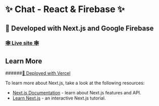 # ✨ Chat - React & Firebase ✨

## 🎨 Developed with Next.js and Google Firebase

### [🕸 Live site 🕸](https://chat-react-firebase.vercel.app/)

## Learn More

######[🚀 Deployed with Vercel](https://vercel.com/)

To learn more about Next.js, take a look at the following resources:

- [Next.js Documentation](https://nextjs.org/docs) - learn about Next.js features and API.
- [Learn Next.js](https://nextjs.org/learn) - an interactive Next.js tutorial.
